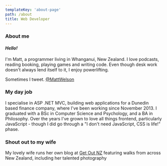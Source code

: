 ```yaml
---
templateKey: 'about-page'
path: /about
title: Web Developer
---
```


### About me

#### _Hello!_

I'm Matt, a programmer living in Whanganui, New Zealand. I love podcasts, reading booking, playing games and writing code. Even though desk work doesn't always lend itself to it, I enjoy powerlifting.

Sometimes I tweet. [@MattWelson](https://twitter.com/MattWelson)

### My day job

I specialise in ASP .NET MVC, building web applications for a Dunedin based finance company, where I've been working since November 2013. I graduated with a BSc in Computer Science and Psychology, and a BA in Philosophy. Over the years I've grown to love all things frontend, particularly JavaScript - though I did go through a "I don't need JavaScript, CSS is life!" phase.

### Shout out to my wife

My lovely wife runs her own blog at [Get Out NZ](https://getoutnz.wordpress.com/) featuring walks from across New Zealand, including her talented photography
